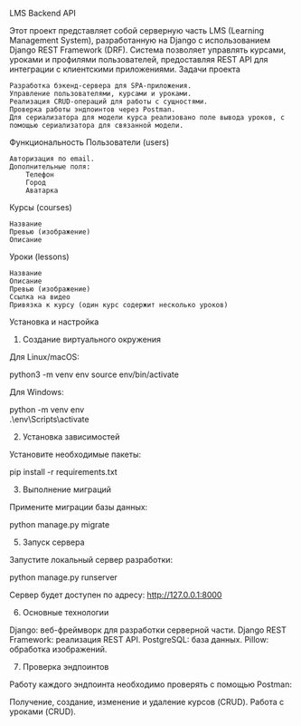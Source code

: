 LMS Backend API

Этот проект представляет собой серверную часть LMS (Learning Management System), разработанную на Django с использованием Django REST Framework (DRF). Система позволяет управлять курсами, уроками и профилями пользователей, предоставляя REST API для интеграции с клиентскими приложениями.
Задачи проекта

    Разработка бэкенд-сервера для SPA-приложения.
    Управление пользователями, курсами и уроками.
    Реализация CRUD-операций для работы с сущностями.
    Проверка работы эндпоинтов через Postman.
    Для сериализатора для модели курса реализовано поле вывода уроков, с помощью сериализатора для связанной модели.

Функциональность
Пользователи (users)

    Авторизация по email.
    Дополнительные поля:
        Телефон
        Город
        Аватарка

Курсы (courses)

    Название
    Превью (изображение)
    Описание


Уроки (lessons)

    Название
    Описание
    Превью (изображение)
    Ссылка на видео
    Привязка к курсу (один курс содержит несколько уроков)

Установка и настройка
1. Создание виртуального окружения

Для Linux/macOS:

python3 -m venv env
source env/bin/activate

Для Windows:

python -m venv env  
.\env\Scripts\activate  

2. Установка зависимостей

Установите необходимые пакеты:

pip install -r requirements.txt  

3. Выполнение миграций

Примените миграции базы данных:

python manage.py migrate  

5. Запуск сервера

Запустите локальный сервер разработки:

python manage.py runserver  

Сервер будет доступен по адресу: http://127.0.0.1:8000

6. Основные технологии

Django: веб-фреймворк для разработки серверной части.
Django REST Framework: реализация REST API.
PostgreSQL: база данных.
Pillow: обработка изображений.


7. Проверка эндпоинтов

Работу каждого эндпоинта необходимо проверять с помощью Postman:

Получение, создание, изменение и удаление курсов (CRUD).
Работа с уроками (CRUD).
